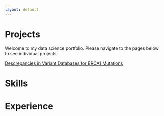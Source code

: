 ```yaml
---
layout: default
---
```


# Projects

  Welcome to my data science portfolio. Please navigate to the pages below to see individual projects. 
  
  [Descrepancies in Variant Databases for BRCA1 Mutations](./variants.html)

# Skills

# Experience

